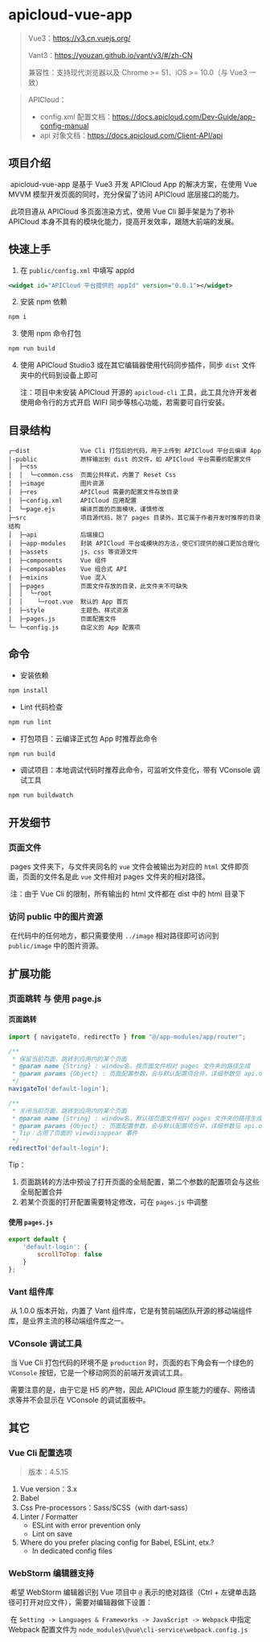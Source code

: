 # apicloud-vue-app

> Vue3：https://v3.cn.vuejs.org/
>
> Vant3：https://youzan.github.io/vant/v3/#/zh-CN
>
> 兼容性：支持现代浏览器以及 Chrome >= 51、iOS >= 10.0（与 Vue3 一致）

> APICloud：
>
> - config.xml 配置文档：https://docs.apicloud.com/Dev-Guide/app-config-manual
> - api 对象文档：https://docs.apicloud.com/Client-API/api



## 项目介绍

​	apicloud-vue-app 是基于 Vue3 开发 APICloud App 的解决方案，在使用 Vue MVVM 模型开发页面的同时，充分保留了访问 APICloud 底层接口的能力。

​	此项目遵从 APICloud 多页面渲染方式，使用 Vue Cli 脚手架是为了弥补 APICloud 本身不具有的模块化能力，提高开发效率，跟随大前端的发展。



## 快速上手

1. 在 `public/config.xml` 中填写 appId

```xml
<widget id="APICloud 平台提供的 appId" version="0.0.1"></widget>
```

2. 安装 npm 依赖

```bash
npm i
```

3. 使用 npm 命令打包

```bash
npm run build
```

4. 使用 APICloud Studio3 或在其它编辑器使用代码同步插件，同步 `dist` 文件夹中的代码到设备上即可

   注：项目中未安装 APICloud 开源的 `apicloud-cli` 工具，此工具允许开发者使用命令行的方式开启 WIFI 同步等核心功能，若需要可自行安装。



## 目录结构

```
┌─dist              Vue Cli 打包后的代码，用于上传到 APICloud 平台云编译 App
|-public            原样输出到 dist 的文件，如 APICloud 平台需要的配置文件
│  ├─css
│  │  └─common.css  页面公共样式，内置了 Reset Css
│  ├─image			图片资源
│  ├─res            APICloud 需要的配置文件存放目录
│  ├─config.xml     APICloud 应用配置
│  └─page.ejs       编译页面的页面模块，谨慎修改
├─src               项目源代码，除了 pages 目录外，其它属于作者开发时推荐的目录结构
│  ├─api            后端接口
│  ├─app-modules    封装 APICloud 平台或模块的方法，使它们提供的接口更加合理化
|  ├─assets         js、css 等资源文件
|  ├─components     Vue 组件
|  ├─composables    Vue 组合式 API
|  ├─mixins         Vue 混入
│  ├─pages          页面文件存放的目录，此文件夹不可缺失
│  │  └─root
│  │    └─root.vue  默认的 App 首页
│  ├─style          主题色、样式资源
│  ├─pages.js       页面配置文件
└─ └─config.js      自定义的 App 配置项
```



## 命令

- 安装依赖

```bash
npm install
```

- Lint 代码检查

```bash
npm run lint
```

- 打包项目：云编译正式包 App 时推荐此命令

```bash
npm run build
```

- 调试项目：本地调试代码时推荐此命令，可监听文件变化，带有 VConsole 调试工具

```bash
npm run buildwatch
```



## 开发细节

### 

### 页面文件

​	pages 文件夹下，与文件夹同名的 `vue` 文件会被输出为对应的 `html` 文件即页面，页面的文件名是此 `vue` 文件相对 pages 文件夹的相对路径。

​	注：由于 Vue Cli 的限制，所有输出的 html 文件都在 dist 中的 html 目录下



### 访问 public 中的图片资源

​	在代码中的任何地方，都只需要使用 `../image` 相对路径即可访问到 `public/image` 中的图片资源。



## 扩展功能

### 页面跳转 与 使用 page.js

#### 页面跳转

```javascript
import { navigateTo, redirectTo } from "@/app-modules/app/router";

/**
 * 保留当前页面，跳转到应用内的某个页面
 * @param name {String} : window名，按页面文件相对 pages 文件夹的路径生成
 * @param params {Object} : 页面配置参数，会与默认配置项合并，详细参数见 api.openWin
 */
navigateTo('default-login');

/**
 * 关闭当前页面，跳转到应用内的某个页面
 * @param name {String} : window名，默认按页面文件相对 pages 文件夹的路径生成
 * @param params {Object} : 页面配置参数，会与默认配置项合并，详细参数见 api.openWin
 * Tip：占用了页面的 viewdisappear 事件
 */
redirectTo('default-login');
```

Tip：

1. 页面跳转的方法中预设了打开页面的全局配置，第二个参数的配置项会与这些全局配置合并
2. 若某个页面的打开配置需要特定修改，可在 `pages.js` 中调整



#### 使用 `pages.js`

```javascript
export default {
    'default-login': {
        scrollToTop: false
    }
};
```



### Vant 组件库

​	从 1.0.0 版本开始，内置了 Vant 组件库，它是有赞前端团队开源的移动端组件库，是业界主流的移动端组件库之一。



### VConsole 调试工具

​	当 Vue Cli 打包代码的环境不是 `production` 时，页面的右下角会有一个绿色的 `VConsole` 按钮，它是一个移动网页的前端开发调试工具。

​	需要注意的是，由于它是 H5 的产物，因此 APICloud 原生能力的缓存、网络请求等并不会显示在 VConsole 的调试面板中。



## 其它

### Vue Cli 配置选项

> 版本：4.5.15

1. Vue version：3.x
2. Babel
3. Css Pre-processors：Sass/SCSS（with dart-sass）
4. Linter / Formatter
   - ESLint with error prevention only
   - Lint on save
5. Where do you prefer placing config for Babel, ESLint, etx.?
   - In dedicated config files



### WebStorm 编辑器支持

​	希望 WebStorm 编辑器识别 Vue 项目中 `@` 表示的绝对路径（Ctrl + 左键单击路径可打开对应文件），需要对编辑器做下设置：

​	在 `Setting -> Languages & Frameworks -> JavaScript -> Webpack` 中指定 Webpack 配置文件为 `node_modules\@vue\cli-service\webpack.config.js`